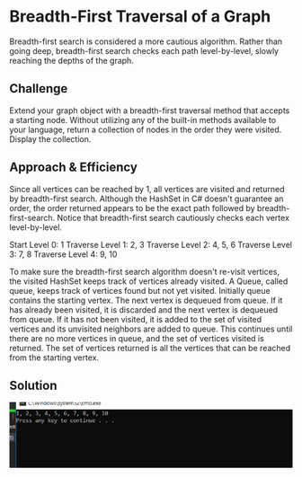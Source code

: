 # Breadth-First Traversal of a Graph
Breadth-first search is considered a more cautious algorithm. Rather than going deep, breadth-first search checks each path level-by-level, slowly reaching the depths of the graph.

## Challenge
Extend your graph object with a breadth-first traversal method that accepts a starting node. Without utilizing any of the built-in methods available to your language, return a collection of nodes in the order they were visited. Display the collection.

## Approach & Efficiency
Since all vertices can be reached by 1, all vertices are visited and returned by breadth-first search. Although the HashSet in C# doesn't guarantee an order, the order returned appears to be the exact path followed by breadth-first-search. Notice that breadth-first search cautiously checks each vertex level-by-level.

Start Level 0: 1
Traverse Level 1: 2, 3
Traverse Level 2: 4, 5, 6
Traverse Level 3: 7, 8
Traverse Level 4: 9, 10

To make sure the breadth-first search algorithm doesn't re-visit vertices, the visited HashSet keeps track of vertices already visited. A Queue, called queue, keeps track of vertices found but not yet visited. Initially queue contains the starting vertex. The next vertex is dequeued from queue. If it has already been visited, it is discarded and the next vertex is dequeued from queue. If it has not been visited, it is added to the set of visited vertices and its unvisited neighbors are added to queue. This continues until there are no more vertices in queue, and the set of vertices visited is returned. The set of vertices returned is all the vertices that can be reached from the starting vertex.

## Solution
![demo](https://github.com/Bigrig72/data_structures_and_algorithms_401/blob/master/Challenges/Breadth-First-Graph/BreadthFirst/Assets/Capture.PNG)
